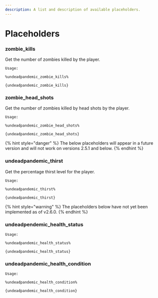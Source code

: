 ```yaml
---
description: A list and description of available placeholders.
---
```


# Placeholders

### zombie\_kills

Get the number of zombies killed by the player.

`Usage:`

`%undeadpandemic_zombie_kills%`

`{undeadpandemic_zombie_kills}`

### zombie\_head\_shots

Get the number of zombies killed by head shots by the player.

`Usage:`

`%undeadpandemic_zombie_head_shots%`

`{undeadpandemic_zombie_head_shots}`

{% hint style="danger" %}
The below placeholders will appear in a future version and will not work on versions 2.5.1 and below.
{% endhint %}

### undeadpandemic\_thirst

Get the percentage thirst level for the player.

`Usage:`

`%undeadpandemic_thirst%`

`{undeadpandemic_thirst}`

{% hint style="warning" %}
The placeholders below have not yet been implemented as of v2.6.0.
{% endhint %}

### undeadpendemic\_health\_status

`Usage:`

`%undeadpandemic_health_status%`

`{undeadpandemic_health_status}`

### undeadpandemic\_health\_condition

`Usage:`

`%undeadpandemic_health_condition%`

`{undeadpandemic_health_condition}`
